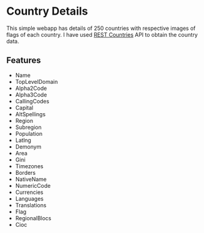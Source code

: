Country Details
==============

This simple webapp has details of 250 countries with respective images of flags of each country. I have used [REST Countries]( https://restcountries.eu/) API to obtain the country data.

## Features
 * Name
 * TopLevelDomain
 * Alpha2Code     
 * Alpha3Code     
 * CallingCodes    
 * Capital       
 * AltSpellings      
 * Region   
 * Subregion
 * Population
 * Latlng
 * Demonym 
 * Area      
 * Gini 
 * Timezones
 * Borders    
 * NativeName    
 * NumericCode
 * Currencies
 * Languages      
 * Translations       
 * Flag
 * RegionalBlocs
 * Cioc
